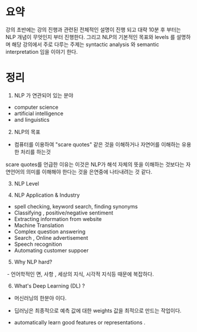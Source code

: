 

# 요약

강의 초반에는 강의 진행과 관련된 전체적인 설명이 진행 되고 대략 10분 후 부터는 NLP 개념이 무엇인지 부터 진행한다.
그리고 NLP의 기본적인 목표와 levels 를 설명하며 해당 강의에서 주로 다루는 주제는 syntactic analysis 와 semantic interpretation 임을 이야기 한다.




# 정리 

1. NLP 가 연관되어 있는 분야
- computer science
- artificial intelligence
- and linguistics

2. NLP의 목표
 - 컴퓨터를 이용하여 "scare quotes" 같은 것을 이해하거나 자연어를 이해하는 유용한 처리를 하는것
 
  scare quotes를 언급한 이유는 이것은 NLP가 해석 자체의 뜻을 이해하는 것보다는 자연언어의 의미를 이해해야 한다는 것을 은연중에 나타내려는 것 같다. 

3. NLP Level



4. NLP Application  & Industry

 - spell checking, keyword search, finding synonyms
 - Classifying , positive/negative sentiment 
 - Extracting information from website
 - Machine Translation
 - Complex question answering
 - Search , Online advertisement
 - Speech recognition
 - Automating customer suppoer
 
5. Why NLP hard?

  - 언어학적인 면, 사항 , 세상의 지식, 시각적 지식등 때문에 복잡하다.
 
 
 6. What's Deep Learning (DL) ?
 
 - 머신러닝의 한분야 이다.
  
  
  - 딥러닝은 최종적으로 예측 값에 대한 weights 값을 최적으로 만드는 작업이다.
  
  - automatically learn good features or representations . 
  
 



